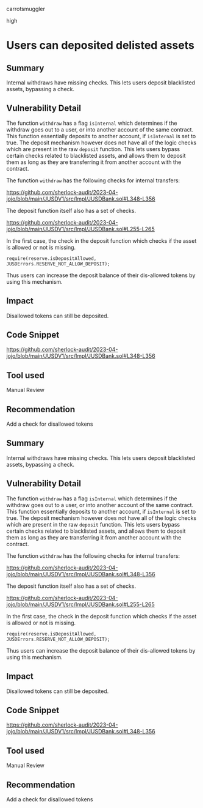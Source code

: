 carrotsmuggler

high

# Users can deposited delisted assets

## Summary

Internal withdraws have missing checks. This lets users deposit blacklisted assets, bypassing a check.

## Vulnerability Detail

The function `withdraw` has a flag `isInternal` which determines if the withdraw goes out to a user, or into another account of the same contract. This function essentially deposits to another account, if `isInternal` is set to true. The deposit mechanism however does not have all of the logic checks which are present in the raw `deposit` function. This lets users bypass certain checks related to blacklisted assets, and allows them to deposit them as long as they are transferring it from another account with the contract.

The function `withdraw` has the following checks for internal transfers:

https://github.com/sherlock-audit/2023-04-jojo/blob/main/JUSDV1/src/Impl/JUSDBank.sol#L348-L356

The deposit function itself also has a set of checks.

https://github.com/sherlock-audit/2023-04-jojo/blob/main/JUSDV1/src/Impl/JUSDBank.sol#L255-L265

In the first case, the check in the deposit function which checks if the asset is allowed or not is missing.

```solidity
require(reserve.isDepositAllowed, JUSDErrors.RESERVE_NOT_ALLOW_DEPOSIT);
```

Thus users can increase the deposit balance of their dis-allowed tokens by using this mechanism.

## Impact

Disallowed tokens can still be deposited.

## Code Snippet

https://github.com/sherlock-audit/2023-04-jojo/blob/main/JUSDV1/src/Impl/JUSDBank.sol#L348-L356

## Tool used

Manual Review

## Recommendation

Add a check for disallowed tokens
## Summary

Internal withdraws have missing checks. This lets users deposit blacklisted assets, bypassing a check.

## Vulnerability Detail

The function `withdraw` has a flag `isInternal` which determines if the withdraw goes out to a user, or into another account of the same contract. This function essentially deposits to another account, if `isInternal` is set to true. The deposit mechanism however does not have all of the logic checks which are present in the raw `deposit` function. This lets users bypass certain checks related to blacklisted assets, and allows them to deposit them as long as they are transferring it from another account with the contract.

The function `withdraw` has the following checks for internal transfers:

https://github.com/sherlock-audit/2023-04-jojo/blob/main/JUSDV1/src/Impl/JUSDBank.sol#L348-L356

The deposit function itself also has a set of checks.

https://github.com/sherlock-audit/2023-04-jojo/blob/main/JUSDV1/src/Impl/JUSDBank.sol#L255-L265

In the first case, the check in the deposit function which checks if the asset is allowed or not is missing.

```solidity
require(reserve.isDepositAllowed, JUSDErrors.RESERVE_NOT_ALLOW_DEPOSIT);
```

Thus users can increase the deposit balance of their dis-allowed tokens by using this mechanism.

## Impact

Disallowed tokens can still be deposited.

## Code Snippet

https://github.com/sherlock-audit/2023-04-jojo/blob/main/JUSDV1/src/Impl/JUSDBank.sol#L348-L356

## Tool used

Manual Review

## Recommendation

Add a check for disallowed tokens
